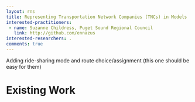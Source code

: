 ```yaml
---
layout: rns
title: Representing Transportation Network Companies (TNCs) in Models
interested-practitioners:
 - name: Suzanne Childress, Puget Sound Regional Council
   link: http://github.com/ennazus
interested-researchers: .
comments: true
---
```


Adding ride-sharing  mode and route choice/assignment (this one should be easy for them)

# Existing Work

